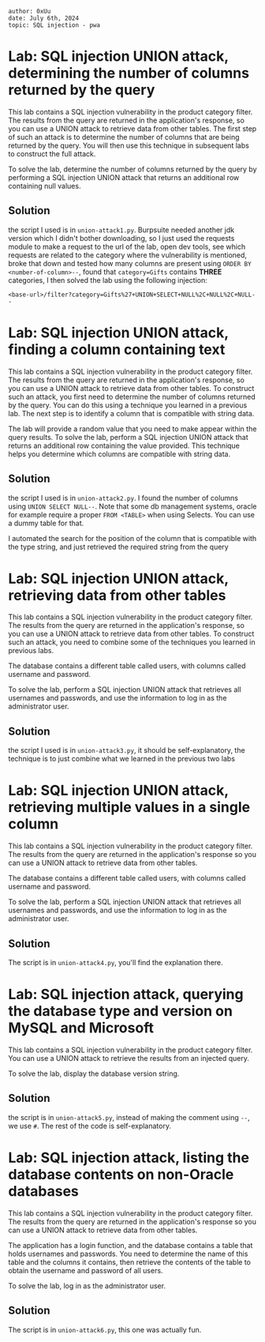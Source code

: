 ```
author: 0xUu
date: July 6th, 2024
topic: SQL injection - pwa
```


# Lab: SQL injection UNION attack, determining the number of columns returned by the query

This lab contains a SQL injection vulnerability in the product category filter. The results from the query are returned in the application's response, so you can use a UNION attack to retrieve data from other tables. The first step of such an attack is to determine the number of columns that are being returned by the query. You will then use this technique in subsequent labs to construct the full attack.

To solve the lab, determine the number of columns returned by the query by performing a SQL injection UNION attack that returns an additional row containing null values.

## Solution

the script I used is in `union-attack1.py`. Burpsuite needed another jdk version
which I didn't bother downloading, so I just used the requests module to make a request
to the url of the lab, open dev tools, see which requests are related to the category
where the vulnerability is mentioned, broke that down and tested how many columns
are present using `ORDER BY <number-of-column>--`, found that `category=Gifts`
contains **THREE** categories, I then solved the lab using the following injection:

```
<base-url>/filter?category=Gifts%27+UNION+SELECT+NULL%2C+NULL%2C+NULL--
```

# Lab: SQL injection UNION attack, finding a column containing text

This lab contains a SQL injection vulnerability in the product category filter. The results from the query are returned in the application's response, so you can use a UNION attack to retrieve data from other tables. To construct such an attack, you first need to determine the number of columns returned by the query. You can do this using a technique you learned in a previous lab. The next step is to identify a column that is compatible with string data.

The lab will provide a random value that you need to make appear within the query results. To solve the lab, perform a SQL injection UNION attack that returns an additional row containing the value provided. This technique helps you determine which columns are compatible with string data.

## Solution

the script I used is in `union-attack2.py`. I found the number of columns using
`UNION SELECT NULL--`. Note that some db management systems, oracle for example
require a proper `FROM <TABLE>` when using Selects. You can use a dummy table for that.

I automated the search for the position of the column that is compatible with the type string,
and just retrieved the required string from the query


# Lab: SQL injection UNION attack, retrieving data from other tables

This lab contains a SQL injection vulnerability in the product category filter. The results from the query are returned in the application's response, so you can use a UNION attack to retrieve data from other tables. To construct such an attack, you need to combine some of the techniques you learned in previous labs.

The database contains a different table called users, with columns called username and password.

To solve the lab, perform a SQL injection UNION attack that retrieves all usernames and passwords, and use the information to log in as the administrator user.

## Solution

the script I used is in `union-attack3.py`, it should be self-explanatory,
the technique is to just combine what we learned in the previous two labs


# Lab: SQL injection UNION attack, retrieving multiple values in a single column

This lab contains a SQL injection vulnerability in the product category filter. The results from the query are returned in the application's response so you can use a UNION attack to retrieve data from other tables.

The database contains a different table called users, with columns called username and password.

To solve the lab, perform a SQL injection UNION attack that retrieves all usernames and passwords, and use the information to log in as the administrator user.

## Solution

The script is in `union-attack4.py`, you'll find the explanation there.


# Lab: SQL injection attack, querying the database type and version on MySQL and Microsoft

This lab contains a SQL injection vulnerability in the product category filter. You can use a UNION attack to retrieve the results from an injected query.

To solve the lab, display the database version string.

## Solution

the script is in `union-attack5.py`, instead of making the comment using `--`,
we use `#`. The rest of the code is self-explanatory.


# Lab: SQL injection attack, listing the database contents on non-Oracle databases

This lab contains a SQL injection vulnerability in the product category filter. The results from the query are returned in the application's response so you can use a UNION attack to retrieve data from other tables.

The application has a login function, and the database contains a table that holds usernames and passwords. You need to determine the name of this table and the columns it contains, then retrieve the contents of the table to obtain the username and password of all users.

To solve the lab, log in as the administrator user.

## Solution

The script is in `union-attack6.py`, this one was actually fun.
